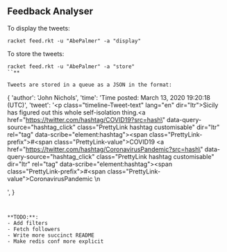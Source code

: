 ## Feedback Analyser

To display the tweets:

```
racket feed.rkt -u "AbePalmer" -a "display"
```

To store the tweets:
```
racket feed.rkt -u "AbePalmer" -a "store"
``**

Tweets are stored in a queue as a JSON in the format:

```
{
    'author': 'John Nichols',
    'time': 'Time posted: March 13, 2020 19:20:18 (UTC)',
    'tweet': '<p class=\"timeline-Tweet-text\" lang=\"en\" dir=\"ltr\">Sicily has figured out this whole self-isolation thing.<a href=\"https://twitter.com/hashtag/COVID19?src=hash\" data-query-source=\"hashtag_click\" class=\"PrettyLink hashtag customisable\" dir=\"ltr\" rel=\"tag\" data-scribe=\"element:hashtag\"><span class=\"PrettyLink-prefix\">#</span><span class=\"PrettyLink-value\">COVID19</span></a> <a href=\"https://twitter.com/hashtag/CoronavirusPandemic?src=hash\" data-query-source=\"hashtag_click\" class=\"PrettyLink hashtag customisable\" dir=\"ltr\" rel=\"tag\" data-scribe=\"element:hashtag\"><span class=\"PrettyLink-prefix\">#</span><span class=\"PrettyLink-value\">CoronavirusPandemic</span></a> \n  </p>',
}

```


**TODO:**:
- Add filters
- Fetch followers
- Write more succinct README
- Make redis conf more explicit


